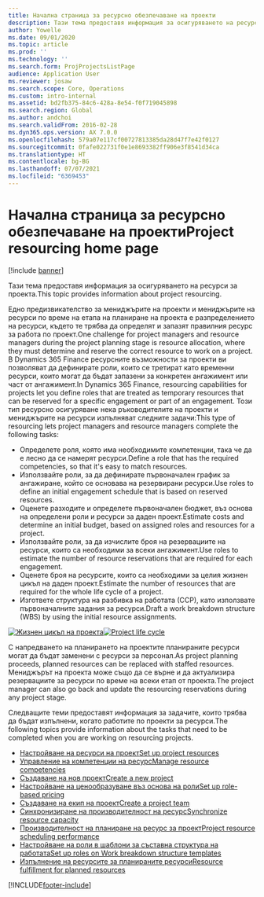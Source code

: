 ```yaml
---
title: Начална страница за ресурсно обезпечаване на проекти
description: Тази тема предоставя информация за осигуряването на ресурси за проекта.
author: Yowelle
ms.date: 09/01/2020
ms.topic: article
ms.prod: ''
ms.technology: ''
ms.search.form: ProjProjectsListPage
audience: Application User
ms.reviewer: josaw
ms.search.scope: Core, Operations
ms.custom: intro-internal
ms.assetid: bd2fb375-84c6-428a-8e54-f0f719045898
ms.search.region: Global
ms.author: andchoi
ms.search.validFrom: 2016-02-28
ms.dyn365.ops.version: AX 7.0.0
ms.openlocfilehash: 579a07e117cf00727813385da28d47f7e42f0127
ms.sourcegitcommit: 0fafe022731f0e1e8693382ff906e3f8541d34ca
ms.translationtype: HT
ms.contentlocale: bg-BG
ms.lasthandoff: 07/07/2021
ms.locfileid: "6369453"
---
```

# <a name="project-resourcing-home-page"></a><span data-ttu-id="28d8d-103">Начална страница за ресурсно обезпечаване на проекти</span><span class="sxs-lookup"><span data-stu-id="28d8d-103">Project resourcing home page</span></span>

[!include [banner](../includes/banner.md)]

<span data-ttu-id="28d8d-104">Тази тема предоставя информация за осигуряването на ресурси за проекта.</span><span class="sxs-lookup"><span data-stu-id="28d8d-104">This topic provides information about project resourcing.</span></span>

<span data-ttu-id="28d8d-105">Едно предизвикателство за мениджърите на проекти и мениджърите на ресурси по време на етапа на планиране на проекта е разпределението на ресурси, където те трябва да определят и запазят правилния ресурс за работа по проект.</span><span class="sxs-lookup"><span data-stu-id="28d8d-105">One challenge for project managers and resource managers during the project planning stage is resource allocation, where they must determine and reserve the correct resource to work on a project.</span></span> <span data-ttu-id="28d8d-106">В Dynamics 365 Finance ресурсните възможности за проекти ви позволяват да дефинирате роли, които се третират като временни ресурси, които могат да бъдат запазени за конкретен ангажимент или част от ангажимент.</span><span class="sxs-lookup"><span data-stu-id="28d8d-106">In Dynamics 365 Finance, resourcing capabilities for projects let you define roles that are treated as temporary resources that can be reserved for a specific engagement or part of an engagement.</span></span> <span data-ttu-id="28d8d-107">Този тип ресурсно осигуряване нека ръководителите на проекти и мениджърите на ресурси изпълняват следните задачи:</span><span class="sxs-lookup"><span data-stu-id="28d8d-107">This type of resourcing lets project managers and resource managers complete the following tasks:</span></span>

- <span data-ttu-id="28d8d-108">Определете роля, която има необходимите компетенции, така че да е лесно да се намерят ресурси.</span><span class="sxs-lookup"><span data-stu-id="28d8d-108">Define a role that has the required competencies, so that it's easy to match resources.</span></span>
- <span data-ttu-id="28d8d-109">Използвайте роли, за да дефинирате първоначален график за ангажиране, който се основава на резервирани ресурси.</span><span class="sxs-lookup"><span data-stu-id="28d8d-109">Use roles to define an initial engagement schedule that is based on reserved resources.</span></span>
- <span data-ttu-id="28d8d-110">Оценете разходите и определете първоначален бюджет, въз основа на определени роли и ресурси за даден проект.</span><span class="sxs-lookup"><span data-stu-id="28d8d-110">Estimate costs and determine an initial budget, based on assigned roles and resources for a project.</span></span>
- <span data-ttu-id="28d8d-111">Използвайте роли, за да изчислите броя на резервациите на ресурси, които са необходими за всеки ангажимент.</span><span class="sxs-lookup"><span data-stu-id="28d8d-111">Use roles to estimate the number of resource reservations that are required for each engagement.</span></span>
- <span data-ttu-id="28d8d-112">Оценете броя на ресурсите, които са необходими за целия жизнен цикъл на даден проект.</span><span class="sxs-lookup"><span data-stu-id="28d8d-112">Estimate the number of resources that are required for the whole life cycle of a project.</span></span>
- <span data-ttu-id="28d8d-113">Изгответе структура на разбивка на работата (ССР), като използвате първоначалните задания за ресурси.</span><span class="sxs-lookup"><span data-stu-id="28d8d-113">Draft a work breakdown structure (WBS) by using the initial resource assignments.</span></span>

<span data-ttu-id="28d8d-114">[![Жизнен цикъл на проекта](./media/projectresourcing02-1024x812.jpg)](./media/projectresourcing02.jpg)</span><span class="sxs-lookup"><span data-stu-id="28d8d-114">[![Project life cycle](./media/projectresourcing02-1024x812.jpg)](./media/projectresourcing02.jpg)</span></span>

<span data-ttu-id="28d8d-115">С напредването на планирането на проектите планираните ресурси могат да бъдат заменени с ресурси за персонал.</span><span class="sxs-lookup"><span data-stu-id="28d8d-115">As project planning proceeds, planned resources can be replaced with staffed resources.</span></span> <span data-ttu-id="28d8d-116">Мениджърът на проекта може също да се върне и да актуализира резервациите за ресурси по време на всеки етап от проекта.</span><span class="sxs-lookup"><span data-stu-id="28d8d-116">The project manager can also go back and update the resourcing reservations during any project stage.</span></span>

<span data-ttu-id="28d8d-117">Следващите теми предоставят информация за задачите, които трябва да бъдат изпълнени, когато работите по проекти за ресурси.</span><span class="sxs-lookup"><span data-stu-id="28d8d-117">The following topics provide information about the tasks that need to be completed when you are working on resourcing projects.</span></span>

- [<span data-ttu-id="28d8d-118">Настройване на ресурси на проект</span><span class="sxs-lookup"><span data-stu-id="28d8d-118">Set up project resources</span></span>](set-up-project-resources.md)
- [<span data-ttu-id="28d8d-119">Управление на компетенции на ресурс</span><span class="sxs-lookup"><span data-stu-id="28d8d-119">Manage resource competencies</span></span>](manage-resource-competencies.md)
- [<span data-ttu-id="28d8d-120">Създаване на нов проект</span><span class="sxs-lookup"><span data-stu-id="28d8d-120">Create a new project</span></span>](create-new-project.md)
- [<span data-ttu-id="28d8d-121">Настройване на ценообразуване въз основа на роли</span><span class="sxs-lookup"><span data-stu-id="28d8d-121">Set up role-based pricing</span></span>](set-up-role-based-pricing.md)
- [<span data-ttu-id="28d8d-122">Създаване на екип на проект</span><span class="sxs-lookup"><span data-stu-id="28d8d-122">Create a project team</span></span>](create-project-team.md)
- [<span data-ttu-id="28d8d-123">Синхронизиране на производителност на ресурс</span><span class="sxs-lookup"><span data-stu-id="28d8d-123">Synchronize resource capacity</span></span>](synchronize-resource-capacity.md)
- [<span data-ttu-id="28d8d-124">Производителност на планиране на ресурс за проект</span><span class="sxs-lookup"><span data-stu-id="28d8d-124">Project resource scheduling performance</span></span>](project-scheduling-performance.md)
- [<span data-ttu-id="28d8d-125">Настройване на роли в шаблони за съставна структура на работата</span><span class="sxs-lookup"><span data-stu-id="28d8d-125">Set up roles on Work breakdown structure templates</span></span>](set-up-roles-wbs-template.md)
- [<span data-ttu-id="28d8d-126">Изпълнение на ресурсите за планираните ресурси</span><span class="sxs-lookup"><span data-stu-id="28d8d-126">Resource fulfillment for planned resources</span></span>](resource-fulfillment-planned-resources.md)


[!INCLUDE[footer-include](../includes/footer-banner.md)]